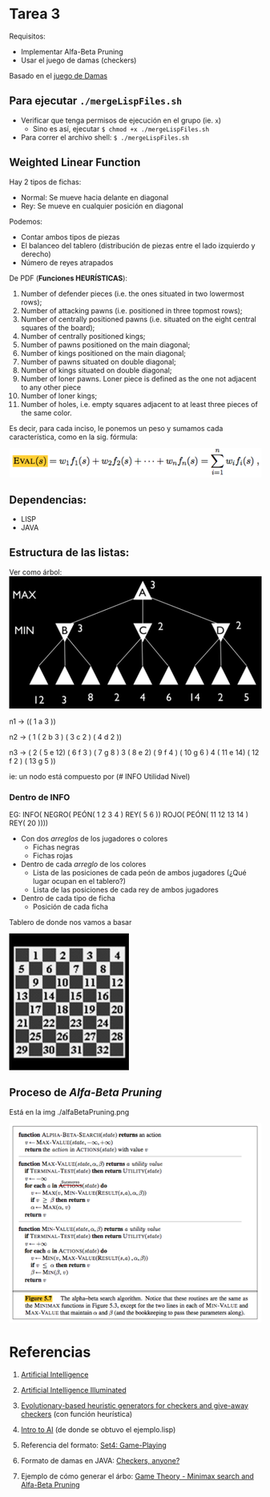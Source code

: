 # Tarea 3
Requisitos:

* Implementar Alfa-Beta Pruning
* Usar el juego de damas (checkers)

Basado en el [juego de Damas](http://www.coolmath-games.com/0-checkers)

## Para ejecutar `./mergeLispFiles.sh`
* Verificar que tenga permisos de ejecución en el grupo (ie. `x`)
  * Sino es así, ejecutar `$ chmod +x ./mergeLispFiles.sh`
* Para correr el archivo shell: `$ ./mergeLispFiles.sh`

## Weighted Linear Function
Hay 2 tipos de fichas:

  * Normal: Se mueve hacia delante en diagonal
  * Rey: Se mueve en cualquier posición en diagonal

Podemos:

  * Contar ambos tipos de piezas
  * El balanceo del tablero (distribución de piezas entre el lado izquierdo y derecho)
  * Número de reyes atrapados

De PDF (**Funciones HEURÍSTICAS**):

1. Number of defender pieces (i.e. the ones situated in two lowermost rows);
2. Number of attacking pawns (i.e. positioned in three topmost rows);
3. Number of centrally positioned pawns (i.e. situated on the eight central squares of the board);
4. Number of centrally positioned kings;
5. Number of pawns positioned on the main diagonal;
6. Number of kings positioned on the main diagonal;
7. Number of pawns situated on double diagonal;
8. Number of kings situated on double diagonal;
9. Number of loner pawns. Loner piece is defined as the one not adjacent to any other piece
10. Number of loner kings;
11. Number of holes, i.e. empty squares adjacent to at least three pieces of the same color.

Es decir, para cada inciso, le ponemos un peso y sumamos cada característica, como en la sig. fórmula:

![alt text](https://github.com/VicDCruz/InteligenciaArtificial/blob/dev/Tarea3/FormulaDeEvaluacion.png)

## Dependencias:
* LISP
* JAVA

## Estructura de las listas:
Ver como árbol:
![alt text](https://github.com/VicDCruz/InteligenciaArtificial/blob/dev/Tarea3/ejemplo.png)

n1 -> (( 1 a 3 ))

n2 -> ( 1 ( 2 b 3 ) ( 3 c 2 ) ( 4 d 2 ))

n3 -> ( 2 ( 5 e 12) ( 6 f 3 ) ( 7 g 8 )
        3 ( 8 e 2) ( 9 f 4 ) ( 10 g 6 )
        4 ( 11 e 14) ( 12 f 2 ) ( 13 g 5 ))

ie: un nodo está compuesto por (# INFO Utilidad Nivel)

### Dentro de INFO
EG: INFO(
          NEGRO(
                PEÓN( 1 2 3 4 )
                REY( 5 6 ))
          ROJO(
                PEÓN( 11 12 13 14 )
                REY( 20 ))))

* Con dos *arreglos* de los jugadores o colores
  * Fichas negras
  * Fichas rojas
* Dentro de cada *arreglo* de los colores
  * Lista de las posiciones de cada peón de ambos jugadores (¿Qué lugar ocupan en el tablero?)
  * Lista de las posiciones de cada rey de ambos jugadores
* Dentro de cada tipo de ficha
  * Posición de cada ficha

Tablero de donde nos vamos a basar

![alt-text](https://github.com/VicDCruz/InteligenciaArtificial/blob/dev/Tarea3/indiceTablero.png)


## Proceso de *Alfa-Beta Pruning*
Está en la img ./alfaBetaPruning.png

![alt-text](https://github.com/VicDCruz/InteligenciaArtificial/blob/dev/Tarea3/alfaBetaPruning.png)

# Referencias
1. [Artificial Intelligence](https://books.google.com.mx/books?id=_ixmRlL9jcIC&pg=PA117&lpg=PA117&dq=weighted+linear+function+checkers&source=bl&ots=JPLF-ToFUZ&sig=IO5g7W3mFUXnvCMscgagHlKq9Fk&hl=es&sa=X&ved=0ahUKEwia99WdrZjaAhVJVK0KHcgxAyAQ6AEIJzAA#v=onepage&q=weighted%20linear%20function%20checkers&f=false)
2. [Artificial Intelligence Illuminated](https://books.google.com.mx/books?id=LcOLqodW28EC&pg=PA160&lpg=PA160&dq=weighted+linear+function+checkers&source=bl&ots=sXtgcDLDE-&sig=5SCo9xmozkVXBCUUvvbORLLmNlY&hl=es&sa=X&ved=0ahUKEwjS9oaaq5jaAhVPKqwKHVJaA1AQ6AEILjAB#v=onepage&q=weighted%20linear%20function%20checkers&f=false)
3. [Evolutionary-based heuristic generators for checkers and give-away checkers](https://pdfs.semanticscholar.org/91c9/d140267f3b008d00b330b6b0e9182fa4b62e.pdf) (con función heurística)
4. [Intro to AI](https://www.cs.rochester.edu/u/kautz/Courses/242spring2014/242ai06-alpha-beta-pruning.pdf) (de donde se obtuvo el ejemplo.lisp)

5. Referencia del formato: [Set4: Game-Playing](http://www.ics.uci.edu/~kkask/Fall-2016%20CS271/slides/04-games.pdf)

6. Formato de damas en JAVA: [Checkers, anyone?](https://www.javaworld.com/article/3014190/learn-java/checkers-anyone.html)

7. Ejemplo de cómo generar el árbo: [Game Theory - Minimax search and Alfa-Beta Pruning](https://www.math.kth.se/matstat/gru/sf2972/2011/lecture14.pdf)
